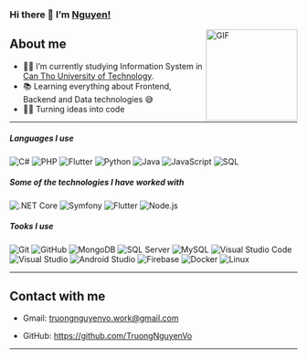 <h3 id="hi-there--im-danushka">Hi there 👋 I’m <a href="https://github.com/TruongNguyenVo/">Nguyen!</a></h3>
<img align="right" alt="GIF" height="160px" src="https://media.giphy.com/media/Ah3zHH7hvsSB2/giphy.gif">
<h2 id="im-a-associate-software-engineer-at-acentura">About me</h2>
<ul>
<li>👨‍💻 I’m currently studying Information System in <a href="https://ctuet.edu.vn/">Can Tho University of Technology</a>.</li>
<li>📚 Learning everything about Frontend, Backend and Data technologies 😅</li>
<li>💪🏼 Turning ideas into code</li>
</ul>
<hr>
<h5 id="languages-i-use">Languages I use</h5>
<p>

![C#](https://img.shields.io/badge/C%23-239120?style=flat&logo=csharp&logoColor=white)
![PHP](https://img.shields.io/badge/PHP-777BB4?style=flat&logo=php&logoColor=white)
![Flutter](https://img.shields.io/badge/Flutter-02569B?style=flat&logo=flutter&logoColor=white)
![Python](https://img.shields.io/badge/Python-000000?style=flat&logo=python&logoColor=white)
![Java](https://img.shields.io/badge/Java-000000?style=flat&logo=openjdk&logoColor=white)
![JavaScript](https://img.shields.io/badge/JavaScript-000000?style=flat&logo=javascript&logoColor=white)
![SQL](https://img.shields.io/badge/SQL-000000?style=flat&logo=mysql&logoColor=white)
<h5 id="some-of-the-technologies-i-have-worked-with">Some of the technologies I have worked with</h5><p>
  
![.NET Core](https://img.shields.io/badge/.NET%20Core-512BD4?style=flat&logo=dotnet&logoColor=white)
![Symfony](https://img.shields.io/badge/Symfony-000000?style=flat&logo=symfony&logoColor=white)
![Flutter](https://img.shields.io/badge/Flutter-02569B?style=flat&logo=flutter&logoColor=white)
![Node.js](https://img.shields.io/badge/Node.js-339933?style=flat&logo=node.js&logoColor=white)</p>
<h5 id="some-of-the-technologies-i-have-worked-with">Tooks I use</h5>
<p>
  
![Git](https://img.shields.io/badge/Git-222222?style=flat&logo=git&logoColor=F05032)
![GitHub](https://img.shields.io/badge/GitHub-222222?style=flat&logo=github&logoColor=181717)
![MongoDB](https://img.shields.io/badge/MongoDB-47A248?style=flat&logo=mongodb&logoColor=white)
![SQL Server](https://img.shields.io/badge/SQL%20Server-CC2927?style=flat&logo=microsoftsqlserver&logoColor=white)
![MySQL](https://img.shields.io/badge/MySQL-4479A1?style=flat&logo=mysql&logoColor=white)
![Visual Studio Code](https://img.shields.io/badge/VS%20Code-007ACC?style=flat&logo=visualstudiocode&logoColor=white)
![Visual Studio](https://img.shields.io/badge/Visual%20Studio-5C2D91?style=flat&logo=visualstudio&logoColor=white)
![Android Studio](https://img.shields.io/badge/Android%20Studio-3DDC84?style=flat&logo=androidstudio&logoColor=white)
![Firebase](https://img.shields.io/badge/Firebase-222222?style=flat&logo=firebase&logoColor=FFCA28)
![Docker](https://img.shields.io/badge/Docker-222222?style=flat&logo=docker&logoColor=2496ED)
![Linux](https://img.shields.io/badge/Linux-222222?style=flat&logo=linux&logoColor=FCC624)
</p>
<hr>

<h2 id="im-a-associate-software-engineer-at-acentura">Contact with me</h2>
<p>
  
- Gmail: truongnguyenvo.work@gmail.com  
  
- GitHub: https://github.com/TruongNguyenVo
</p>

<hr>

